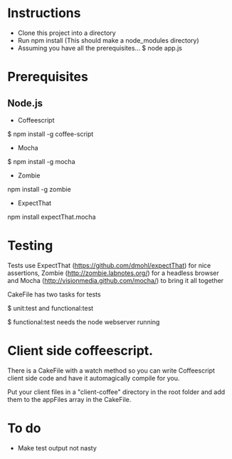 # Instructions
- Clone this project into a directory
- Run npm install (This should make a node_modules directory)
- Assuming you have all the prerequisites...
	$ node app.js

# Prerequisites
## Node.js 

- Coffeescript

$ npm install -g coffee-script

- Mocha

$ npm install -g mocha

- Zombie

npm install -g zombie

- ExpectThat

npm install expectThat.mocha

# Testing
Tests use ExpectThat (https://github.com/dmohl/expectThat) for nice assertions, Zombie (http://zombie.labnotes.org/) for a headless browser and Mocha (http://visionmedia.github.com/mocha/) to bring it all together

CakeFile has two tasks for tests

$ unit:test and functional:test

$ functional:test needs the node webserver running

# Client side coffeescript. 
There is a CakeFile with a watch method so you can write Coffeescript client side code and have it automagically compile for you.

Put your client files in a "client-coffee" directory in the root folder and add them to the appFiles array in the CakeFile.

# To do
- Make test output not nasty